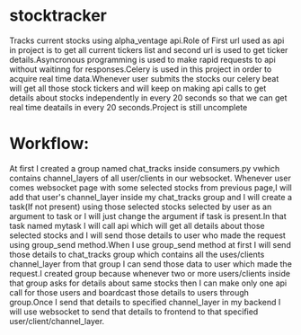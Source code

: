 # stocktracker
Tracks current stocks using alpha_ventage api.Role of First url used as api in project is to get all current tickers list and second url is used to get ticker
details.Asyncronous programming is used to make rapid requests to api without waitinng for responses.Celery is used in this project in order to acquire
real time data.Whenever user submits the stocks our celery beat will get all those stock tickers and will keep on making api calls to get details about
stocks independently in every 20 seconds so that we can get real time deatails in every 20 seconds.Project is still uncomplete

# Workflow:
At first I created a group named chat_tracks inside consumers.py vwhich contains channel_layers of all user/clients in our websocket.
Whenever user comes websocket page with some selected stocks from previous page,I will add that user's channel_layer inside my chat_tracks group
and I will create a task(If not present) using those selected stocks selected by user as an argument to task or I will just change the argument if task
is present.In that task named mytask I will call api which will get all details about those selected stocks and I will send those details to user who
made the request using group_send method.When I use group_send method at first I will send those details to chat_tracks group which contains all the uses/clients 
channel_layer from that group I can send those data to user which made the request.I created group because whenever two or more users/clients inside that group 
asks for details about same stocks then I can make only one api call for those users and  boardcast those details to users through group.Once I send that details to specified
channel_layer in my backend I will use websocket to send that details to frontend to that specified user/client/channel_layer. 
